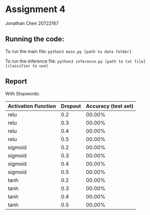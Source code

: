 # Assignment 4

Jonathan Chen
20722167

## Running the code:
To run the main file:
```python3 main.py [path to data folder]``` 

To run the inference file:
```python3 inference.py [path to txt file] [classifier to use]```

## Report
With Stopwords:

| Activation Function | Dropout    | Accuracy (test set)|
| --------------------| :--------- | ------------------ |
| relu                | 0.2        | 00.00%             |
| relu                | 0.3        | 00.00%             |
| relu                | 0.4        | 00.00%             |
| relu                | 0.5        | 00.00%             |
| sigmoid             | 0.2        | 00.00%             |
| sigmoid             | 0.3        | 00.00%             |
| sigmoid             | 0.4        | 00.00%             |
| sigmoid             | 0.5        | 00.00%             |
| tanh                | 0.2        | 00.00%             |
| tanh                | 0.3        | 00.00%             |
| tanh                | 0.4        | 00.00%             |
| tanh                | 0.5        | 00.00%             |
